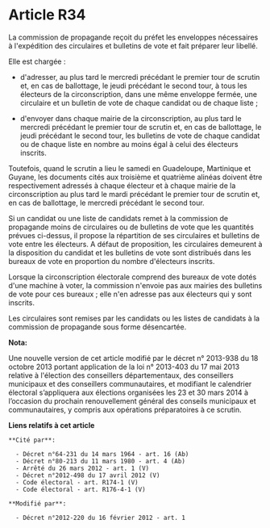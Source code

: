 # Article R34

La commission de propagande reçoit du préfet les enveloppes nécessaires à l'expédition des circulaires et bulletins de vote
et fait préparer leur libellé.

Elle est chargée :

- d'adresser, au plus tard le mercredi précédant le premier tour de scrutin et, en cas de ballottage, le jeudi précédant le
second tour, à tous les électeurs de la circonscription, dans une même enveloppe fermée, une circulaire et un bulletin de
vote de chaque candidat ou de chaque liste ;

- d'envoyer dans chaque mairie de la circonscription, au plus tard le mercredi précédant le premier tour de scrutin et, en
cas de ballottage, le jeudi précédant le second tour, les bulletins de vote de chaque candidat ou de chaque liste en nombre
au moins égal à celui des électeurs inscrits.

Toutefois, quand le scrutin a lieu le samedi en Guadeloupe, Martinique et Guyane, les documents cités aux troisième et
quatrième alinéas doivent être respectivement adressés à chaque électeur et à chaque mairie de la circonscription au plus
tard le mardi précédant le premier tour de scrutin et, en cas de ballottage, le mercredi précédant le second tour.

Si un candidat ou une liste de candidats remet à la commission de propagande moins de circulaires ou de bulletins de vote que
les quantités prévues ci-dessus, il propose la répartition de ses circulaires et bulletins de vote entre les électeurs. A
défaut de proposition, les circulaires demeurent à la disposition du candidat et les bulletins de vote sont distribués dans
les bureaux de vote en proportion du nombre d'électeurs inscrits.

Lorsque la circonscription électorale comprend des bureaux de vote dotés d'une machine à voter, la commission n'envoie pas
aux mairies des bulletins de vote pour ces bureaux ; elle n'en adresse pas aux électeurs qui y sont inscrits.

Les circulaires sont remises par les candidats ou les listes de candidats à la commission de propagande sous forme
désencartée.

**Nota:**

Une nouvelle version de cet article modifié par le décret n° 2013-938 du 18 octobre 2013 portant application de la loi n°
2013-403 du 17 mai 2013 relative à l'élection des conseillers départementaux, des conseillers municipaux et des conseillers
communautaires, et modifiant le calendrier électoral s’appliquera aux élections organisées les 23 et 30 mars 2014 à
l’occasion du prochain renouvellement général des conseils municipaux et communautaires, y compris aux opérations
préparatoires à ce scrutin.

**Liens relatifs à cet article**

	**Cité par**:

	  - Décret n°64-231 du 14 mars 1964 - art. 16 (Ab)
	  - Décret n°80-213 du 11 mars 1980 - art. 4 (Ab)
	  - Arrêté du 26 mars 2012 - art. 1 (V)
	  - Décret n°2012-498 du 17 avril 2012 (V)
	  - Code électoral - art. R174-1 (V)
	  - Code électoral - art. R176-4-1 (V)

	**Modifié par**:

	  - Décret n°2012-220 du 16 février 2012 - art. 1
